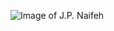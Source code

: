 ![Image of J.P. Naifeh](https://static.wixstatic.com/media/ccbcef_1e6bcb8256f44f8d82be04208d10f794~mv2.jpeg/v1/fill/w_575,h_761,al_c,lg_1,q_85,usm_0.66_1.00_0.01/ccbcef_1e6bcb8256f44f8d82be04208d10f794~mv2.jpeg)
